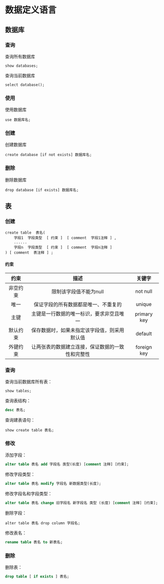 # 数据定义语言

## 数据库

### 查询

查询所有数据库

```mysql
show databases; 
```
查询当前数据库

```mysql
select database();
```

### 使用

使用数据库

```mysql
use 数据库名;
```

### 创建

创建数据库

```mysql
create database [if not exists] 数据库名;
```

### 删除

删除数据库

```mysql
drop database [if exists] 数据库名;
```

## 表

### 创建

```mysql
create table  表名(
 	字段1  字段类型  [ 约束 ]  [ comment  字段1注释 ] ,
 	...... 
 	字段n  字段类型  [ 约束 ]  [ comment  字段n注释 ] 
) [ comment  表注释 ] ;
```

#### 约束

|   约束   |                       描述                       |   关键字    |
| :------: | :----------------------------------------------: | :---------: |
| 非空约束 |              限制该字段值不能为null              |  not null   |
|   唯一   |       保证字段的所有数据都是唯一、不重复的       |   unique    |
|   主键   |     主键是一行数据的唯一标识，要求非空且唯一     | primary key |
| 默认约束 |   保存数据时，如果未指定该字段值，则采用默认值   |   default   |
| 外键约束 | 让两张表的数据建立连接，保证数据的一致性和完整性 | foreign key |

### 查询

查询当前数据库所有表：
```mysql
show tables; 
```
查询表结构：
```sql
desc 表名; 
```
查询建表语句：
```mysql
show create table 表名;
```
### 修改

添加字段：
```sql
alter table 表名 add 字段名 类型(长度) [comment 注释] [约束]; 
```
修改字段类型：
```sql
alter table 表名 modify 字段名 新数据类型(长度);
```
修改字段名和字段类型：
```sql
alter table 表名 change 旧字段名 新字段名 类型 (长度) [comment 注释] [约束]; 
```
删除字段：
```mysql
alter table 表名 drop column 字段名;
```
 修改表名： 
```sql
rename table 表名 to 新表名;
```
### 删除

删除表：
```sql
drop table [ if exists ] 表名;
```